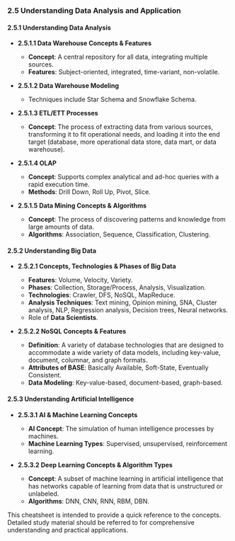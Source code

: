 ### 2.5 Understanding Data Analysis and Application
#### 2.5.1 Understanding Data Analysis
- **2.5.1.1 Data Warehouse Concepts & Features**
  - **Concept**: A central repository for all data, integrating multiple sources.
  - **Features**: Subject-oriented, integrated, time-variant, non-volatile.

- **2.5.1.2 Data Warehouse Modeling**
  - Techniques include Star Schema and Snowflake Schema.

- **2.5.1.3 ETL/ETT Processes**
  - **Concept**: The process of extracting data from various sources, transforming it to fit operational needs, and loading it into the end target (database, more operational data store, data mart, or data warehouse).

- **2.5.1.4 OLAP**
  - **Concept**: Supports complex analytical and ad-hoc queries with a rapid execution time.
  - **Methods**: Drill Down, Roll Up, Pivot, Slice.

- **2.5.1.5 Data Mining Concepts & Algorithms**
  - **Concept**: The process of discovering patterns and knowledge from large amounts of data.
  - **Algorithms**: Association, Sequence, Classification, Clustering.

#### 2.5.2 Understanding Big Data
- **2.5.2.1 Concepts, Technologies & Phases of Big Data**
  - **Features**: Volume, Velocity, Variety.
  - **Phases**: Collection, Storage/Process, Analysis, Visualization.
  - **Technologies**: Crawler, DFS, NoSQL, MapReduce.
  - **Analysis Techniques**: Text mining, Opinion mining, SNA, Cluster analysis, NLP, Regression analysis, Decision trees, Neural networks.
  - Role of **Data Scientists**.

- **2.5.2.2 NoSQL Concepts & Features**
  - **Definition**: A variety of database technologies that are designed to accommodate a wide variety of data models, including key-value, document, columnar, and graph formats.
  - **Attributes of BASE**: Basically Available, Soft-State, Eventually Consistent.
  - **Data Modeling**: Key-value-based, document-based, graph-based.

#### 2.5.3 Understanding Artificial Intelligence
- **2.5.3.1 AI & Machine Learning Concepts**
  - **AI Concept**: The simulation of human intelligence processes by machines.
  - **Machine Learning Types**: Supervised, unsupervised, reinforcement learning.

- **2.5.3.2 Deep Learning Concepts & Algorithm Types**
  - **Concept**: A subset of machine learning in artificial intelligence that has networks capable of learning from data that is unstructured or unlabeled.
  - **Algorithms**: DNN, CNN, RNN, RBM, DBN.

This cheatsheet is intended to provide a quick reference to the concepts. Detailed study material should be referred to for comprehensive understanding and practical applications.